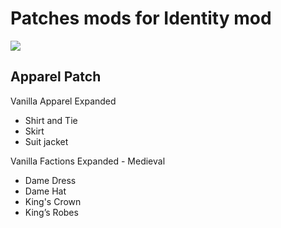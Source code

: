 # Patches mods for Identity mod

![](https://github.com/dave40k/Identity-Patches/blob/main/About/Preview.png)

## Apparel Patch
Vanilla Apparel Expanded
- Shirt and Tie
- Skirt
- Suit jacket

Vanilla Factions Expanded - Medieval
- Dame Dress
- Dame Hat
- King's Crown
- King’s Robes